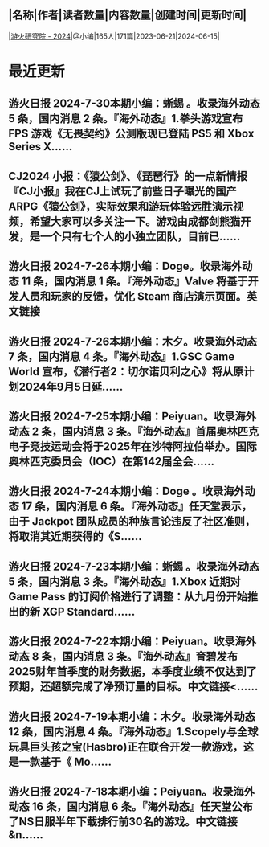 |名称|作者|读者数量|内容数量|创建时间|更新时间|
---
|[游火研究院 - 2024](https://xiaobot.net/p/YoHo2024?refer=0b133df9-27dc-423b-8101-639049001c13)|@小编|165人|171篇|2023-06-21|2024-06-15|

# 最近更新
## 游火日报 2024-7-30本期小编：蜥蜴 。收录海外动态 5 条，国内消息 2 条。『海外动态』1.拳头游戏宣布 FPS 游戏《无畏契约》公测版现已登陆 PS5 和 Xbox Series X......
## CJ2024 小报：《猿公剑》、《琵琶行》的一点新情报『CJ小报』我在CJ上试玩了前些日子曝光的国产ARPG《猿公剑》，实际效果和游玩体验远胜演示视频，希望大家可以多关注一下。游戏由成都剑熊猫开发，是一个只有七个人的小独立团队，目前已......
## 游火日报 2024-7-26本期小编：Doge。收录海外动态 11 条，国内消息 1 条。『海外动态』Valve 将基于开发人员和玩家的反馈，优化 Steam 商店演示页面。英文链接
## 游火日报 2024-7-26本期小编：木夕。收录海外动态 7 条，国内消息 4 条。『海外动态』1.GSC Game World 宣布，《潜行者2：切尔诺贝利之心》将从原计划2024年9月5日延......
## 游火日报 2024-7-25本期小编：Peiyuan。收录海外动态 2 条，国内消息 3 条。『海外动态』首届奥林匹克电子竞技运动会将于2025年在沙特阿拉伯举办。国际奥林匹克委员会（IOC）在第142届全会......
## 游火日报 2024-7-24本期小编：Doge 。收录海外动态 17 条，国内消息 6 条。『海外动态』任天堂表示，由于 Jackpot 团队成员的种族言论违反了社区准则，将取消其近期获得的《S......
## 游火日报 2024-7-23本期小编：蜥蜴 。收录海外动态 5 条，国内消息 3 条。『海外动态』1.Xbox 近期对 Game Pass 的订阅价格进行了调整：从九月份开始推出的新 XGP Standard......
## 游火日报 2024-7-22本期小编：Peiyuan。收录海外动态 8 条，国内消息 3 条。『海外动态』育碧发布2025财年首季度的财务数据，本季度业绩不仅达到了预期，还超额完成了净预订量的目标。中文链接<......
## 游火日报 2024-7-19本期小编：木夕。收录海外动态 12 条，国内消息 4 条。『海外动态』1.Scopely与全球玩具巨头孩之宝(Hasbro)正在联合开发一款游戏，这是一款基于《 Mo......
## 游火日报 2024-7-18本期小编：Peiyuan。收录海外动态 16 条，国内消息 6 条。『海外动态』任天堂公布了NS日服半年下载排行前30名的游戏。中文链接 &n......

